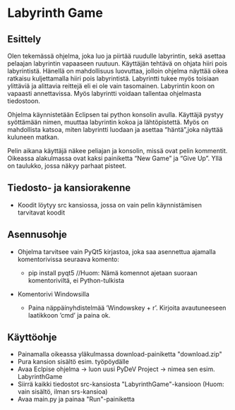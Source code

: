 # Labyrinth Game

## Esittely
Olen tekemässä ohjelma, joka luo ja piirtää ruudulle labyrintin, sekä asettaa
pelaajan labyrintin vapaaseen ruutuun. Käyttäjän tehtävä on ohjata hiiri pois
labyrintistä. Hänellä on mahdollisuus luovuttaa, jolloin ohjelma näyttää oikea
ratkaisu kuljettamalla hiiri pois labyrintistä. Labyrintti tukee myös toisiaan
ylittäviä ja alittavia reittejä eli ei ole vain tasomainen. Labyrintin koon on
vapaasti annettavissa. Myös labyrintti voidaan tallentaa ohjelmasta tiedostoon.

Ohjelma käynnistetään Eclipsen tai python konsolin avulla. Käyttäjä pystyy
syöttämään nimen, muuttaa labyrintin kokoa ja lähtöpistettä. Myös on
mahdollista katsoa, miten labyrintti luodaan ja asettaa “häntä”,joka näyttää
kuluneen matkan.

Pelin aikana käyttäjä näkee peliajan ja konsolin, missä ovat pelin kommentit.
Oikeassa alakulmassa ovat kaksi painiketta “New Game” ja “Give Up”. Yllä on
taulukko, jossa näkyy parhaat pisteet.

## Tiedosto- ja kansiorakenne

- Koodit löytyy src kansiossa, jossa on vain pelin käynnistämisen tarvitavat koodit

## Asennusohje

- Ohjelma tarvitsee vain PyQt5 kirjastoa, joka saa asennettua ajamalla komentorivissa
seuraava komento:
	- pip install pyqt5		//Huom: Nämä komennot ajetaan suoraan komentoriviltä, ei Python-tulkista

- Komentorivi Windowsilla
	- Paina näppäínyhdistelmää ’Windowskey + r’. Kirjoita avautuneeseen laatikkoon ’cmd’ ja paina ok.
	
## Käyttöohje

- Painamalla oikeassa yläkulmassa download-painiketta "download.zip"
- Pura kansion sisältö esim. työpöydälle
- Avaa Eclpise ohjelma -> luon uusi PyDeV Project -> nimea sen esim. LabyrinthGame
- Siirrä kaikki tiedostot src-kansiosta "LabyrinthGame"-kansioon (Huom: vain sisältö, ilman srs-kansioa)
- Avaa main.py ja painaa "Run"-painiketta